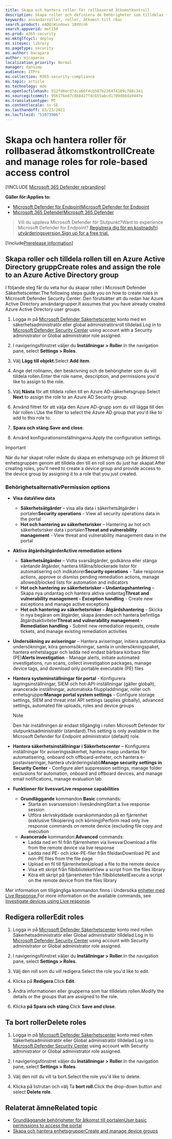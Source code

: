 ```yaml
---
title: Skapa och hantera roller för rollbaserad åtkomstkontroll
description: Skapa roller och definiera de behörigheter som tilldelas till rollen som en del av den rollbaserade implementeringen av åtkomstkontroll i Microsoft Defender Säkerhetscenter
keywords: användarroller, roller, åtkomst till rbac
search.product: eADQiWindows 10XVcnh
search.appverid: met150
ms.prod: m365-security
ms.mktglfcycl: deploy
ms.sitesec: library
ms.pagetype: security
ms.author: macapara
author: mjcaparas
localization_priority: Normal
manager: dansimp
audience: ITPro
ms.collection: M365-security-compliance
ms.topic: article
ms.technology: mde
ms.openlocfilehash: 932fd6ecd7dca66f4cb587b226474109c788c341
ms.sourcegitcommit: 956176ed7c8b8427fdc655abcd1709d86da9447e
ms.translationtype: MT
ms.contentlocale: sv-SE
ms.lasthandoff: 03/23/2021
ms.locfileid: "51073986"
---
```

# <a name="create-and-manage-roles-for-role-based-access-control"></a><span data-ttu-id="73a9a-104">Skapa och hantera roller för rollbaserad åtkomstkontroll</span><span class="sxs-lookup"><span data-stu-id="73a9a-104">Create and manage roles for role-based access control</span></span>

[!INCLUDE [Microsoft 365 Defender rebranding](../../includes/microsoft-defender.md)]

<span data-ttu-id="73a9a-105">**Gäller för:**</span><span class="sxs-lookup"><span data-stu-id="73a9a-105">**Applies to:**</span></span>
- [<span data-ttu-id="73a9a-106">Microsoft Defender för Endpoint</span><span class="sxs-lookup"><span data-stu-id="73a9a-106">Microsoft Defender for Endpoint</span></span>](https://go.microsoft.com/fwlink/?linkid=2154037)
- [<span data-ttu-id="73a9a-107">Microsoft 365 Defender</span><span class="sxs-lookup"><span data-stu-id="73a9a-107">Microsoft 365 Defender</span></span>](https://go.microsoft.com/fwlink/?linkid=2118804)

><span data-ttu-id="73a9a-108">Vill du uppleva Microsoft Defender för Slutpunkt?</span><span class="sxs-lookup"><span data-stu-id="73a9a-108">Want to experience Microsoft Defender for Endpoint?</span></span> [<span data-ttu-id="73a9a-109">Registrera dig för en kostnadsfri utvärderingsversion.</span><span class="sxs-lookup"><span data-stu-id="73a9a-109">Sign up for a free trial.</span></span>](https://www.microsoft.com/microsoft-365/windows/microsoft-defender-atp?ocid=docs-wdatp-roles-abovefoldlink)

[!include[Prerelease information](../../includes/prerelease.md)]

## <a name="create-roles-and-assign-the-role-to-an-azure-active-directory-group"></a><span data-ttu-id="73a9a-110">Skapa roller och tilldela rollen till en Azure Active Directory grupp</span><span class="sxs-lookup"><span data-stu-id="73a9a-110">Create roles and assign the role to an Azure Active Directory group</span></span>

<span data-ttu-id="73a9a-111">I följande steg får du veta hur du skapar roller i Microsoft Defender Säkerhetscenter.</span><span class="sxs-lookup"><span data-stu-id="73a9a-111">The following steps guide you on how to create roles in Microsoft Defender Security Center.</span></span> <span data-ttu-id="73a9a-112">Den förutsätter att du redan har Azure Active Directory användargrupper.</span><span class="sxs-lookup"><span data-stu-id="73a9a-112">It assumes that you have already created Azure Active Directory user groups.</span></span>

1. <span data-ttu-id="73a9a-113">Logga in på [Microsoft Defender Säkerhetscenter](https://securitycenter.windows.com/) konto med en säkerhetsadministratör eller global administratörsroll tilldelad.</span><span class="sxs-lookup"><span data-stu-id="73a9a-113">Log in to [Microsoft Defender Security Center](https://securitycenter.windows.com/) using account with a Security administrator or Global administrator role assigned.</span></span>

2. <span data-ttu-id="73a9a-114">I navigeringsfönstret väljer du **Inställningar > Roller**.</span><span class="sxs-lookup"><span data-stu-id="73a9a-114">In the navigation pane, select **Settings > Roles**.</span></span>

3. <span data-ttu-id="73a9a-115">Välj **Lägg till objekt.**</span><span class="sxs-lookup"><span data-stu-id="73a9a-115">Select **Add item**.</span></span>

4. <span data-ttu-id="73a9a-116">Ange det rollnamn, den beskrivning och de behörigheter som du vill tilldela rollen.</span><span class="sxs-lookup"><span data-stu-id="73a9a-116">Enter the role name, description, and permissions you'd like to assign to the role.</span></span>

5. <span data-ttu-id="73a9a-117">Välj **Nästa** för att tilldela rollen till en Azure AD-säkerhetsgrupp.</span><span class="sxs-lookup"><span data-stu-id="73a9a-117">Select **Next** to assign the role to an Azure AD Security group.</span></span>

6. <span data-ttu-id="73a9a-118">Använd filtret för att välja den Azure AD-grupp som du vill lägga till den här rollen i.</span><span class="sxs-lookup"><span data-stu-id="73a9a-118">Use the filter to select the Azure AD group that you'd like to add to this role to.</span></span>

7. <span data-ttu-id="73a9a-119">**Spara och stäng**.</span><span class="sxs-lookup"><span data-stu-id="73a9a-119">**Save and close**.</span></span>

8. <span data-ttu-id="73a9a-120">Använd konfigurationsinställningarna.</span><span class="sxs-lookup"><span data-stu-id="73a9a-120">Apply the configuration settings.</span></span>

> [!IMPORTANT]
> <span data-ttu-id="73a9a-121">När du har skapat roller måste du skapa en enhetsgrupp och ge åtkomst till enhetsgruppen genom att tilldela den till en roll som du just har skapat.</span><span class="sxs-lookup"><span data-stu-id="73a9a-121">After creating roles, you'll need to create a device group and provide access to the device group by assigning it to a role that you just created.</span></span>

### <a name="permission-options"></a><span data-ttu-id="73a9a-122">Behörighetsalternativ</span><span class="sxs-lookup"><span data-stu-id="73a9a-122">Permission options</span></span>

- <span data-ttu-id="73a9a-123">**Visa data**</span><span class="sxs-lookup"><span data-stu-id="73a9a-123">**View data**</span></span>
    - <span data-ttu-id="73a9a-124">**Säkerhetsåtgärder** – visa alla data i säkerhetsåtgärder i portalen</span><span class="sxs-lookup"><span data-stu-id="73a9a-124">**Security operations** - View all security operations data in the portal</span></span>
    - <span data-ttu-id="73a9a-125">**Hot och hantering av säkerhetsrisker** – Hantering av hot och säkerhetsrisker data i portalen</span><span class="sxs-lookup"><span data-stu-id="73a9a-125">**Threat and vulnerability management** - View threat and vulnerability management data in the portal</span></span>

- <span data-ttu-id="73a9a-126">**Aktiva åtgärdsåtgärder**</span><span class="sxs-lookup"><span data-stu-id="73a9a-126">**Active remediation actions**</span></span>
    - <span data-ttu-id="73a9a-127">**Säkerhetsåtgärder** – Vidta svarsåtgärder, godkänna eller stänga väntande åtgärder, hantera tillåtna/blockerade listor för automatisering och indikatorer</span><span class="sxs-lookup"><span data-stu-id="73a9a-127">**Security operations** - Take response actions, approve or dismiss pending remediation actions, manage allowed/blocked lists for automation and indicators</span></span>
    - <span data-ttu-id="73a9a-128">**Hot och hantering av säkerhetsrisker – Undantagshantering** – Skapa nya undantag och hantera aktiva undantag</span><span class="sxs-lookup"><span data-stu-id="73a9a-128">**Threat and vulnerability management - Exception handling** - Create new exceptions and manage active exceptions</span></span>
    - <span data-ttu-id="73a9a-129">**Hot och hantering av säkerhetsrisker - Åtgärdshantering** - Skicka in nya begäran om åtgärder, skapa ärenden och hantera befintliga åtgärdsaktiviteter</span><span class="sxs-lookup"><span data-stu-id="73a9a-129">**Threat and vulnerability management - Remediation handling** - Submit new remediation requests, create tickets, and manage existing remediation activities</span></span>

- <span data-ttu-id="73a9a-130">**Undersökning av aviseringar** – Hantera aviseringar, initiera automatiska undersökningar, köra genomsökningar, samla in undersökningspaket, hantera enhetstaggar och ladda ned endast bärbara körbara filer (PE)</span><span class="sxs-lookup"><span data-stu-id="73a9a-130">**Alerts investigation** - Manage alerts, initiate automated investigations, run scans, collect investigation packages, manage device tags, and download only portable executable (PE) files</span></span> 

- <span data-ttu-id="73a9a-131">**Hantera systeminställningar för portal** - Konfigurera lagringsinställningar, SIEM och hot-API-inställningar (gäller globalt), avancerade inställningar, automatiska filuppladdningar, roller och enhetsgrupper</span><span class="sxs-lookup"><span data-stu-id="73a9a-131">**Manage portal system settings** - Configure storage settings, SIEM and threat intel API settings (applies globally), advanced settings, automated file uploads, roles and device groups</span></span>

    > [!NOTE]
    > <span data-ttu-id="73a9a-132">Den här inställningen är endast tillgänglig i rollen Microsoft Defender för slutpunktsadministratör (standard).</span><span class="sxs-lookup"><span data-stu-id="73a9a-132">This setting is only available in the Microsoft Defender for Endpoint administrator (default) role.</span></span>

- <span data-ttu-id="73a9a-133">**Hantera säkerhetsinställningar i Säkerhetscenter** – Konfigurera inställningar för aviseringssäkerhet, hantera mapp undantas för automatisering, onboard och offboard-enheter, och hantera e-postaviseringar, hantera utvärderingslabb</span><span class="sxs-lookup"><span data-stu-id="73a9a-133">**Manage security settings in Security Center** - Configure alert suppression settings, manage folder exclusions for automation, onboard and offboard devices, and manage email notifications, manage evaluation lab</span></span>

- <span data-ttu-id="73a9a-134">**Funktioner för livesvar**</span><span class="sxs-lookup"><span data-stu-id="73a9a-134">**Live response capabilities**</span></span>
    - <span data-ttu-id="73a9a-135">**Grundläggande** kommandon:</span><span class="sxs-lookup"><span data-stu-id="73a9a-135">**Basic** commands:</span></span>
        - <span data-ttu-id="73a9a-136">Starta en svarssession i livesändning</span><span class="sxs-lookup"><span data-stu-id="73a9a-136">Start a live response session</span></span>
        - <span data-ttu-id="73a9a-137">Utföra skrivskyddade svarskommandon på en fjärrenhet (exklusive filkopiering och körning)</span><span class="sxs-lookup"><span data-stu-id="73a9a-137">Perform read only live response commands on remote device (excluding file copy and execution</span></span>
    - <span data-ttu-id="73a9a-138">**Avancerade** kommandon:</span><span class="sxs-lookup"><span data-stu-id="73a9a-138">**Advanced** commands:</span></span>
        - <span data-ttu-id="73a9a-139">Ladda ned en fil från fjärrenheten via livesvar</span><span class="sxs-lookup"><span data-stu-id="73a9a-139">Download a file from the remote device via live response</span></span>
        - <span data-ttu-id="73a9a-140">Ladda ned PE- och icke-PE-filer från filsidan</span><span class="sxs-lookup"><span data-stu-id="73a9a-140">Download PE and non-PE files from the file page</span></span>
        - <span data-ttu-id="73a9a-141">Upload en fil till fjärrenheten</span><span class="sxs-lookup"><span data-stu-id="73a9a-141">Upload a file to the remote device</span></span>
        - <span data-ttu-id="73a9a-142">Visa ett skript från filbiblioteket</span><span class="sxs-lookup"><span data-stu-id="73a9a-142">View a script from the files library</span></span>
        - <span data-ttu-id="73a9a-143">Köra ett skript på fjärrenheten från filbiblioteket</span><span class="sxs-lookup"><span data-stu-id="73a9a-143">Execute a script on the remote device from the files library</span></span>

<span data-ttu-id="73a9a-144">Mer information om tillgängliga kommandon finns i Undersöka [enheter med Live Response.](live-response.md)</span><span class="sxs-lookup"><span data-stu-id="73a9a-144">For more information on the available commands, see [Investigate devices using Live response](live-response.md).</span></span>
  
## <a name="edit-roles"></a><span data-ttu-id="73a9a-145">Redigera roller</span><span class="sxs-lookup"><span data-stu-id="73a9a-145">Edit roles</span></span>

1. <span data-ttu-id="73a9a-146">Logga in på [Microsoft Defender Säkerhetscenter](https://securitycenter.windows.com/) konto med rollen Säkerhetsadministratör eller Global administratör tilldelad.</span><span class="sxs-lookup"><span data-stu-id="73a9a-146">Log in to [Microsoft Defender Security Center](https://securitycenter.windows.com/) using account with Security administrator or Global administrator role assigned.</span></span>

2. <span data-ttu-id="73a9a-147">I navigeringsfönstret väljer du **Inställningar > Roller**.</span><span class="sxs-lookup"><span data-stu-id="73a9a-147">In the navigation pane, select **Settings > Roles**.</span></span>

3. <span data-ttu-id="73a9a-148">Välj den roll som du vill redigera.</span><span class="sxs-lookup"><span data-stu-id="73a9a-148">Select the role you'd like to edit.</span></span>

4. <span data-ttu-id="73a9a-149">Klicka på **Redigera**.</span><span class="sxs-lookup"><span data-stu-id="73a9a-149">Click **Edit**.</span></span>

5. <span data-ttu-id="73a9a-150">Ändra informationen eller grupperna som har tilldelats rollen.</span><span class="sxs-lookup"><span data-stu-id="73a9a-150">Modify the details or the groups that are assigned to the role.</span></span> 

6. <span data-ttu-id="73a9a-151">Klicka **på Spara och stäng**.</span><span class="sxs-lookup"><span data-stu-id="73a9a-151">Click **Save and close**.</span></span>

## <a name="delete-roles"></a><span data-ttu-id="73a9a-152">Ta bort roller</span><span class="sxs-lookup"><span data-stu-id="73a9a-152">Delete roles</span></span>

1. <span data-ttu-id="73a9a-153">Logga in på [Microsoft Defender Säkerhetscenter](https://securitycenter.windows.com/) konto med rollen Säkerhetsadministratör eller Global administratör tilldelad.</span><span class="sxs-lookup"><span data-stu-id="73a9a-153">Log in to [Microsoft Defender Security Center](https://securitycenter.windows.com/) using account with Security administrator or Global administrator role assigned.</span></span>

2. <span data-ttu-id="73a9a-154">I navigeringsfönstret väljer du **Inställningar > Roller**.</span><span class="sxs-lookup"><span data-stu-id="73a9a-154">In the navigation pane, select **Settings > Roles**.</span></span>

3. <span data-ttu-id="73a9a-155">Välj den roll du vill ta bort.</span><span class="sxs-lookup"><span data-stu-id="73a9a-155">Select the role you'd like to delete.</span></span>

4. <span data-ttu-id="73a9a-156">Klicka på listrutan och välj Ta **bort roll.**</span><span class="sxs-lookup"><span data-stu-id="73a9a-156">Click the drop-down button and select **Delete role**.</span></span>

## <a name="related-topic"></a><span data-ttu-id="73a9a-157">Relaterat ämne</span><span class="sxs-lookup"><span data-stu-id="73a9a-157">Related topic</span></span>

- [<span data-ttu-id="73a9a-158">Grundläggande behörigheter för åtkomst till portalen</span><span class="sxs-lookup"><span data-stu-id="73a9a-158">User basic permissions to access the portal</span></span>](basic-permissions.md)
- [<span data-ttu-id="73a9a-159">Skapa och hantera enhetsgrupper</span><span class="sxs-lookup"><span data-stu-id="73a9a-159">Create and manage device groups</span></span>](machine-groups.md)
